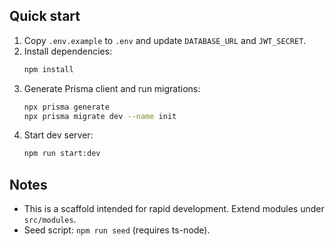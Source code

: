 
## Quick start
1. Copy `.env.example` to `.env` and update `DATABASE_URL` and `JWT_SECRET`.
2. Install dependencies:
   ```bash
   npm install
   ```
3. Generate Prisma client and run migrations:
   ```bash
   npx prisma generate
   npx prisma migrate dev --name init
   ```
4. Start dev server:
   ```bash
   npm run start:dev
   ```

## Notes
- This is a scaffold intended for rapid development. Extend modules under `src/modules`.
- Seed script: `npm run seed` (requires ts-node).
